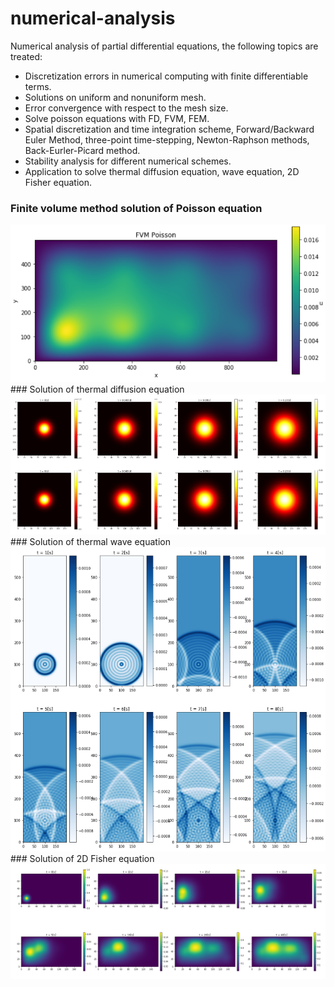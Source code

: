 # numerical-analysis
Numerical analysis of partial differential equations, the following topics are treated:
- Discretization errors in numerical computing with finite differentiable terms.
- Solutions on uniform and nonuniform mesh.
- Error convergence with respect to the mesh size.
- Solve poisson equations with FD, FVM, FEM.
- Spatial discretization and time integration scheme, Forward/Backward Euler Method, three-point time-stepping, Newton-Raphson methods, Back-Eurler-Picard method.
- Stability analysis for different numerical schemes.
- Application to solve thermal diffusion equation, wave equation, 2D Fisher equation.

### Finite volume method solution of Poisson equation
<img src="https://raw.githubusercontent.com/YuchenZhu/numerical-analysis/master/img/fvm.png" width=800> 
### Solution of thermal diffusion equation
<img src="https://raw.githubusercontent.com/YuchenZhu/numerical-analysis/master/img/diffusion.png" width=800> 
### Solution of thermal wave equation
<img src="https://github.com/YuchenZhu/numerical-analysis/blob/master/img/wave.png" width=800> 
### Solution of 2D Fisher equation
<img src="https://raw.githubusercontent.com/YuchenZhu/numerical-analysis/master/img/fisher.png" width=800> 
